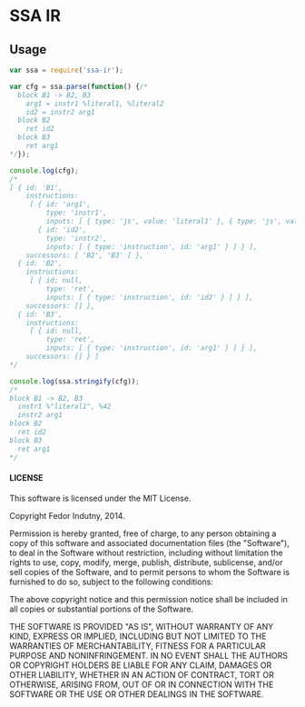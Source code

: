 # SSA IR

## Usage

```javascript
var ssa = require('ssa-ir');

var cfg = ssa.parse(function() {/*
  block B1 -> B2, B3
    arg1 = instr1 %literal1, %literal2
    id2 = instr2 arg1
  block B2
    ret id2
  block B3
    ret arg1
*/});

console.log(cfg);
/*
[ { id: 'B1',
    instructions:
     [ { id: 'arg1',
         type: 'instr1',
         inputs: [ { type: 'js', value: 'literal1' }, { type: 'js', value: 42 } ] },
       { id: 'id2',
         type: 'instr2',
         inputs: [ { type: 'instruction', id: 'arg1' } ] } ],
    successors: [ 'B2', 'B3' ] },
  { id: 'B2',
    instructions:
     [ { id: null,
         type: 'ret',
         inputs: [ { type: 'instruction', id: 'id2' } ] } ],
    successors: [] },
  { id: 'B3',
    instructions:
     [ { id: null,
         type: 'ret',
         inputs: [ { type: 'instruction', id: 'arg1' } ] } ],
    successors: [] } ]
*/

console.log(ssa.stringify(cfg));
/*
block B1 -> B2, B3
  instr1 %"literal1", %42
  instr2 arg1
block B2
  ret id2
block B3
  ret arg1
*/
```

#### LICENSE

This software is licensed under the MIT License.

Copyright Fedor Indutny, 2014.

Permission is hereby granted, free of charge, to any person obtaining a
copy of this software and associated documentation files (the
"Software"), to deal in the Software without restriction, including
without limitation the rights to use, copy, modify, merge, publish,
distribute, sublicense, and/or sell copies of the Software, and to permit
persons to whom the Software is furnished to do so, subject to the
following conditions:

The above copyright notice and this permission notice shall be included
in all copies or substantial portions of the Software.

THE SOFTWARE IS PROVIDED "AS IS", WITHOUT WARRANTY OF ANY KIND, EXPRESS
OR IMPLIED, INCLUDING BUT NOT LIMITED TO THE WARRANTIES OF
MERCHANTABILITY, FITNESS FOR A PARTICULAR PURPOSE AND NONINFRINGEMENT. IN
NO EVENT SHALL THE AUTHORS OR COPYRIGHT HOLDERS BE LIABLE FOR ANY CLAIM,
DAMAGES OR OTHER LIABILITY, WHETHER IN AN ACTION OF CONTRACT, TORT OR
OTHERWISE, ARISING FROM, OUT OF OR IN CONNECTION WITH THE SOFTWARE OR THE
USE OR OTHER DEALINGS IN THE SOFTWARE.

[0]: http://en.wikipedia.org/wiki/Static_single_assignment_form
